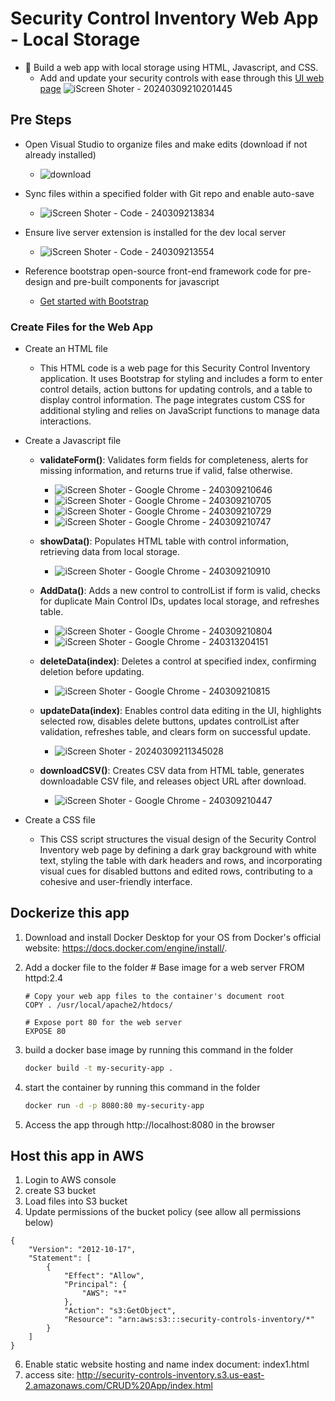 
# Security Control Inventory Web App - Local Storage
 - 🔨 Build a web app with local storage using HTML, Javascript, and CSS.
   - Add and update your security controls with ease through this [UI web page](https://miguelangelhorta.github.io/Security-Controls-Inventory/) 
   ![iScreen Shoter - 20240309210201445](https://github.com/MiguelAngelHorta/CRUD-App/assets/106134627/7b1340d5-b017-4df5-ab9c-f92a073fcf38)
   
## Pre Steps
- Open Visual Studio to organize files and make edits (download if not already installed)
  -   ![download](https://github.com/MiguelAngelHorta/CRUD-App/assets/106134627/467f65d5-91e9-47ed-8f0b-a4f717f997cf)
- Sync files within a specified folder with Git repo and enable auto-save
  - ![iScreen Shoter - Code - 240309213834](https://github.com/MiguelAngelHorta/CRUD-App/assets/106134627/9a55effc-e050-46f8-994b-702c1a90a7a9)

- Ensure live server extension is installed for the dev local server
  - ![iScreen Shoter - Code - 240309213554](https://github.com/MiguelAngelHorta/CRUD-App/assets/106134627/d393e4fc-31bd-4483-9d1a-eb66ef9ae174)

- Reference bootstrap open-source front-end framework code for pre-design and pre-built components for javascript
  - [Get started with Bootstrap](https://getbootstrap.com/docs/5.3/getting-started/introduction/)


### Create Files for the Web App
- Create an HTML file
  - This HTML code is a web page for this Security Control Inventory application. It uses Bootstrap for styling and includes a form to enter control details, action buttons for updating controls, and a table to display control information. The page integrates custom CSS for additional styling and relies on JavaScript functions to manage data interactions.
- Create a Javascript file
  - **validateForm()**: Validates form fields for completeness, alerts for missing information, and returns true if valid, false otherwise.
    - ![iScreen Shoter - Google Chrome - 240309210646](https://github.com/MiguelAngelHorta/CRUD-App/assets/106134627/8210c082-f7d2-4144-a2ea-4976306c3688)
    - ![iScreen Shoter - Google Chrome - 240309210705](https://github.com/MiguelAngelHorta/CRUD-App/assets/106134627/81f9a066-0ec9-4331-8a5f-852261875601)
    - ![iScreen Shoter - Google Chrome - 240309210729](https://github.com/MiguelAngelHorta/CRUD-App/assets/106134627/e722c182-ed5b-4b55-b176-11894cd4712a)
    - ![iScreen Shoter - Google Chrome - 240309210747](https://github.com/MiguelAngelHorta/CRUD-App/assets/106134627/9af18fa1-8a21-4889-9600-5633c514437a)

  - **showData()**: Populates HTML table with control information, retrieving data from local storage.
    - ![iScreen Shoter - Google Chrome - 240309210910](https://github.com/MiguelAngelHorta/CRUD-App/assets/106134627/f2d37d0b-700b-43a4-9fab-08b5d91098db)

  - **AddData()**: Adds a new control to controlList if form is valid, checks for duplicate Main Control IDs, updates local storage, and refreshes table. 
    - ![iScreen Shoter - Google Chrome - 240309210804](https://github.com/MiguelAngelHorta/CRUD-App/assets/106134627/d1925a50-2753-4fc2-b872-9d3fe0ca929b)
    - ![iScreen Shoter - Google Chrome - 240313204151](https://github.com/MiguelAngelHorta/Security-Controls-Inventory/assets/106134627/81d807a2-ef3a-469d-a347-440368423bca)

  - **deleteData(index)**: Deletes a control at specified index, confirming deletion before updating.
    - ![iScreen Shoter - Google Chrome - 240309210815](https://github.com/MiguelAngelHorta/CRUD-App/assets/106134627/3bb5f389-ba95-4f58-8287-707ecf8cb741)

  - **updateData(index)**: Enables control data editing in the UI, highlights selected row, disables delete buttons, updates controlList after validation, refreshes table, and clears form on successful update.
     - ![iScreen Shoter - 20240309211345028](https://github.com/MiguelAngelHorta/CRUD-App/assets/106134627/186f25b1-a942-4379-a44b-862ff65ae015)

  - **downloadCSV()**: Creates CSV data from HTML table, generates downloadable CSV file, and releases object URL after download.
     - ![iScreen Shoter - Google Chrome - 240309210447](https://github.com/MiguelAngelHorta/CRUD-App/assets/106134627/a1091c95-e736-4b9b-b54f-6d60f7e617cf)

- Create a CSS file
    - This CSS script structures the visual design of the Security Control Inventory web page by defining a dark gray background with white text, styling the table with dark headers and rows, and incorporating visual cues for disabled buttons and edited rows, contributing to a cohesive and user-friendly interface.

## Dockerize this app
1. Download and install Docker Desktop for your OS from Docker's official website: https://docs.docker.com/engine/install/.
2. Add a docker file to the folder
	   # Base image for a web server
	   FROM httpd:2.4
	   
	   # Copy your web app files to the container's document root
	   COPY . /usr/local/apache2/htdocs/
	   
	   # Expose port 80 for the web server
	   EXPOSE 80
	
3. build a docker base image by running this command in the folder

    ```bash
    docker build -t my-security-app .
    ```
    
4. start the container by running this command in the folder

    ```bash
    docker run -d -p 8080:80 my-security-app
    ```
5. Access the app through http://localhost:8080 in the browser

## Host this app in AWS
1. Login to AWS console
2. create S3 bucket
3. Load files into S3 bucket
4. Update permissions of the bucket policy (see allow all permissions below)
```
{
    "Version": "2012-10-17",
    "Statement": [
        {
            "Effect": "Allow",
            "Principal": {
                "AWS": "*"
            },
            "Action": "s3:GetObject",
            "Resource": "arn:aws:s3:::security-controls-inventory/*"
        }
    ]
}
```
6. Enable static website hosting and name index document: index1.html
7. access site: http://security-controls-inventory.s3.us-east-2.amazonaws.com/CRUD%20App/index.html

